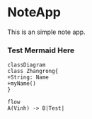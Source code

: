 # NoteApp
This is an simple note app.
### Test Mermaid Here
```mermaid
classDiagram
class Zhangrong{
+String: Name
+myName()
}
```
```mermaid
flow
A(Vinh) -> B|Test|
```
